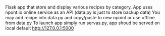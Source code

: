 Flask app that store and display various recipes by category.
App uses npont.io online service as an API (data.py is just to store backup data) You may add recipe into data.py and copy/paste to new npoint or use offline from data.py
To launch app simply run servas.py, app shoud be served on local default http://127.0.0.1:5000
